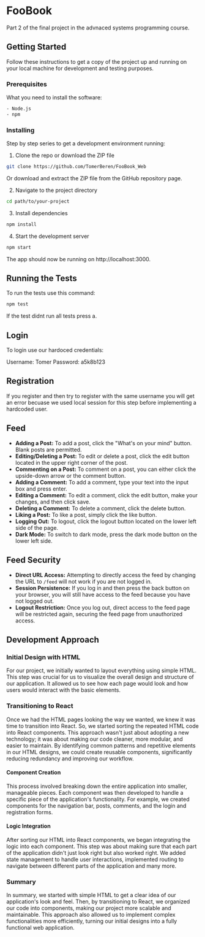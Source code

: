 # FooBook

Part 2 of the final project in the advnaced systems programming course.

## Getting Started

Follow these instructions to get a copy of the project up and running on your local machine for development and testing purposes.

### Prerequisites

What you need to install the software:

```bash
- Node.js
- npm
```

### Installing

Step by step series to get a development environment running:

1. Clone the repo or download the ZIP file

```bash
git clone https://github.com/TomerBeren/FooBook_Web
```

Or download and extract the ZIP file from the GitHub repository page.

2. Navigate to the project directory

```bash
cd path/to/your-project
```

3. Install dependencies

```bash
npm install
```

4. Start the development server

```bash
npm start
```

The app should now be running on http://localhost:3000.

## Running the Tests

To run the tests use this command:

```bash
npm test
```
If the test didnt run all tests press a.


## Login

To login use our hardoced credentials:

Username: Tomer
Password: a5k8b123

## Registration

If you register and then try to register with the same username you will get an error
becuase we used local session for this step before implementing a hardcoded user.


## Feed

- **Adding a Post:** To add a post, click the "What's on your mind" button. Blank posts are permitted.
- **Editing/Deleting a Post:** To edit or delete a post, click the edit button located in the upper right corner of the post.
- **Commenting on a Post:** To comment on a post, you can either click the upside-down arrow or the comment button.
- **Adding a Comment:** To add a comment, type your text into the input box and press enter.
- **Editing a Comment:** To edit a comment, click the edit button, make your changes, and then click save.
- **Deleting a Comment:** To delete a comment, click the delete button.
- **Liking a Post:** To like a post, simply click the like button.
- **Logging Out:** To logout, click the logout button located on the lower left side of the page.
- **Dark Mode:** To switch to dark mode, press the dark mode button on the lower left side.

## Feed Security

- **Direct URL Access:** Attempting to directly access the feed by changing the URL to `/feed` will not work if you are not logged in.
- **Session Persistence:** If you log in and then press the back button on your browser, you will still have access to the feed because you have not logged out.
- **Logout Restriction:** Once you log out, direct access to the feed page will be restricted again, securing the feed page from unauthorized access.

## Development Approach

### Initial Design with HTML

For our project, we initially wanted to layout everything using simple HTML. This step was crucial for us to visualize the overall design and structure of our application. It allowed us to see how each page would look and how users would interact with the basic elements.

### Transitioning to React

Once we had the HTML pages looking the way we wanted, we knew it was time to transition into React. So, we started sorting the repeated HTML code into React components. This approach wasn't just about adopting a new technology; it was about making our code cleaner, more modular, and easier to maintain. By identifying common patterns and repetitive elements in our HTML designs, we could create reusable components, significantly reducing redundancy and improving our workflow.

#### Component Creation

This process involved breaking down the entire application into smaller, manageable pieces. Each component was then developed to handle a specific piece of the application's functionality. For example, we created components for the navigation bar, posts, comments, and the login and registration forms.

#### Logic Integration

After sorting our HTML into React components, we began integrating the logic into each component. This step was about making sure that each part of the application didn't just look right but also worked right. We added state management to handle user interactions, implemented routing to navigate between different parts of the application and many more.


### Summary

In summary, we started with simple HTML to get a clear idea of our application's look and feel. Then, by transitioning to React, we organized our code into components, making our project more scalable and maintainable. This approach also allowed us to implement complex functionalities more efficiently, turning our initial designs into a fully functional web application.



